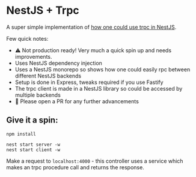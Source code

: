 # NestJS + Trpc

A super simple implementation of [how one could use trpc in NestJS](https://github.com/trpc/trpc/discussions/1504).

Few quick notes:

- ⚠️ Not production ready! Very much a quick spin up and needs improvements. 
- Uses NestJS dependency injection 
- Uses a NestJS monorepo so shows how one could easily rpc between different NestJS backends
- Setup is done in Express, tweaks required if you use Fastify
- The trpc client is made in a NestJS library so could be accessed by multiple backends
- 🙏 Please open a PR for any further advancements

## Give it a spin:

```
npm install

nest start server -w
nest start client -w
```

Make a request to `localhost:4000` - this controller uses a service which makes an trpc procedure call and returns the response. 
